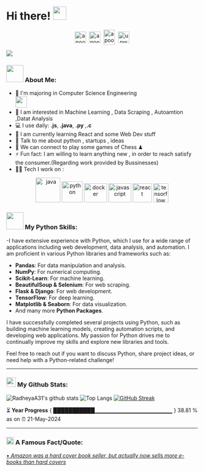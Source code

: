 # Hi there! <img src="https://github.com/TheDudeThatCode/TheDudeThatCode/blob/master/Assets/Hi.gif" width="35" />
<p align="center">
<a href="https://twitter.com/a_radhey" target="blank"><img align="center" src="https://cdn.jsdelivr.net/npm/simple-icons@3.0.1/icons/twitter.svg" alt="apoorv__tyagi" height="30" width="30" /></a>&nbsp;
<a href="https://www.linkedin.com/in/radheya-akhade-692635250" target="blank"><img align="center" src="https://cdn.jsdelivr.net/npm/simple-icons@3.0.1/icons/linkedin.svg" alt="apoorvtyagi" height="30" width="30" /></a>&nbsp;
<a href="http://discord.com/users/apoorv#4040" target="blank"><img align="center" src="https://cdn.jsdelivr.net/npm/simple-icons@3.0.1/icons/discord.svg" alt="apoorv#4040" height="40" width="30" /></a>&nbsp;
<a href="https://www.upwork.com/freelancers/~0127bdb34a165d6777?mp_source=share" target="blank"><img align="center" alt="upwork" width="30px" src="https://w7.pngwing.com/pngs/257/806/png-transparent-upwork-freelancer-android-android-text-trademark-rectangle-thumbnail.png" /></a>
</p>



![](https://camo.githubusercontent.com/992babdffd8c74a1502de375fbdf7e4d54773242/68747470733a2f2f6d656469612e67697068792e636f6d2f6d656469612f53576f536b4e36447854737a71494b4571762f67697068792e676966)

### <img src="https://github.com/TheDudeThatCode/TheDudeThatCode/blob/master/Assets/Developer.gif" width="45" /> About Me:
- 🏦 I'm majoring in Computer Science Engineering  
      <img src="https://media.giphy.com/media/WUlplcMpOCEmTGBtBW/giphy.gif" width="30">
- 📝 I am interested in Machine Learning , Data Scraping , Autoamtion ,Datat Analysis 
- 💻 I use daily: **.js**, **.java**, **.py** ,**.c**
- 📖 I am currently learning React and some Web Dev stuff
- 💬 Talk to me about python , startups , ideas 
- 👯 We can connect to play some games of Chess ♟
- ⚡ Fun fact: I am willing to learn anything new , in order to reach satisfy the consumer.(Regarding work provided by Bussinesses)
- 🧑‍💻 Tech I work on :

<p align="center">
      <img src="https://www.vectorlogo.zone/logos/java/java-icon.svg" alt="java" width="65" height="65"/> 
      <img src="https://www.vectorlogo.zone/logos/python/python-icon.svg" alt="python" width="55" height="55"/>
      <img src="https://www.vectorlogo.zone/logos/docker/docker-official.svg" alt="docker" width="60" height="50"/>
      <img src="https://cdn.worldvectorlogo.com/logos/javascript-1.svg" alt="javascript" width="60" height="50"/>
      <img src="https://miro.medium.com/v2/resize:fit:500/1*lTRZ-1JbVEbrBiI2b2YDqw.png" alt="react" width="50" height="50"/>
      <img src="https://upload.wikimedia.org/wikipedia/commons/thumb/2/2d/Tensorflow_logo.svg/1200px-Tensorflow_logo.svg.png" alt="tensorflow" width="40" height="50" />



</p>

### <img src="https://github.com/TheDudeThatCode/TheDudeThatCode/blob/master/Assets/Developer.gif" width="45" /> My Python Skills:
-I have extensive experience with Python, which I use for a wide range of applications including web development, data analysis, and automation. I am proficient in various Python libraries and frameworks such as:

- **Pandas**: For data manipulation and analysis.
- **NumPy**: For numerical computing.
- **Scikit-Learn**: For machine learning.
- **BeautifulSoup & Selenium**: For web scraping.
- **Flask & Django**: For web development.
- **TensorFlow**: For deep learning.
- **Matplotlib & Seaborn**: For data visualization.
- And many more **Python Packages**.

I have successfully completed several projects using Python, such as building machine learning models, creating automation scripts, and developing web applications. My passion for Python drives me to continually improve my skills and explore new libraries and tools.

Feel free to reach out if you want to discuss Python, share project ideas, or need help with a Python-related challenge!

---
### <img src='https://media1.giphy.com/media/du3J3cXyzhj75IOgvA/giphy.gif?cid=ecf05e47x2g034i9pzwtzzsd3xgg2w9nr94t4tflbbgo3008&rid=giphy.gif' width='25' /> My Github Stats:
![RadheyaA31's github stats](https://github-readme-stats.vercel.app/api?username=RadheyaA31&show_icons=true&title_color=ffc857&icon_color=8ac926&text_color=daf7dc&bg_color=151515&hide=issues&count_private=true&include_all_commits=true)
![Top Langs](https://github-readme-stats.vercel.app/api/top-langs/?username=RadheyaA31&layout=compact&theme=dark)
[![GitHub Streak](https://github-readme-streak-stats.herokuapp.com/?user=RadheyaA31&theme=dark)](https://git.io/streak-stats)


<!--START_SECTION:waka-->

<!--END_SECTION:waka-->

⏳ **Year Progress** { ███████████▁▁▁▁▁▁▁▁▁▁▁▁▁▁▁▁▁▁▁ } 38.81 % as on ⏰ 21-May-2024

---



### <img alt="GIF" src="https://github.com/TheDudeThatCode/TheDudeThatCode/blob/master/Assets/hmm.gif" width="20" /> A Famous Fact/Quote:
<a href="https://github.com/marketplace/actions/quote-readme">
<!--STARTS_HERE_QUOTE_README-->
• <i>Amazon was a hard cover book seller, but actually now sells more e-books than hard covers</i>
<!--ENDS_HERE_QUOTE_README-->
</a>


